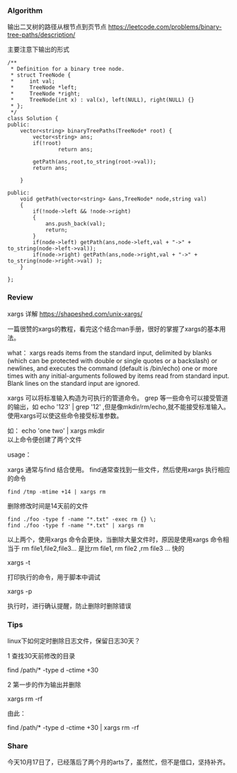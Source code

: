 ### Algorithm

输出二叉树的路径从根节点到页节点
https://leetcode.com/problems/binary-tree-paths/description/

主要注意下输出的形式

```
/**
 * Definition for a binary tree node.
 * struct TreeNode {
 *     int val;
 *     TreeNode *left;
 *     TreeNode *right;
 *     TreeNode(int x) : val(x), left(NULL), right(NULL) {}
 * };
 */
class Solution {
public:
    vector<string> binaryTreePaths(TreeNode* root) {
        vector<string> ans;
        if(!root)
                return ans;
        
        getPath(ans,root,to_string(root->val));
        return ans;
        
    }
    
public:
    void getPath(vector<string> &ans,TreeNode* node,string val)
    {
        if(!node->left && !node->right)
        {
            ans.push_back(val);
            return;
        }
        if(node->left) getPath(ans,node->left,val + "->" + to_string(node->left->val));
        if(node->right) getPath(ans,node->right,val + "->" + to_string(node->right->val) );
    }
    
};
```

### Review

xargs 详解
https://shapeshed.com/unix-xargs/

一篇很赞的xargs的教程，看完这个结合man手册，很好的掌握了xargs的基本用法。

what：
xargs reads items from the standard input, delimited by blanks (which can be protected with double or single quotes or a backslash) or newlines, and executes the command (default is /bin/echo) one or more times with any initial-arguments followed by items read from standard input.  Blank lines on the standard input are ignored.

xargs 可以将标准输入构造为可执行的管道命令。 grep 等一些命令可以接受管道的输出，如 echo '123' | grep  '12' ,但是像mkdir/rm/echo,就不能接受标准输入。使用xargs可以使这些命令接受标准参数。

如： echo 'one two' | xargs mkdir  
以上命令便创建了两个文件

usage：

xargs 通常与find 结合使用。 find通常查找到一些文件，然后使用xargs 执行相应的命令

```
find /tmp -mtime +14 | xargs rm
```

删除修改时间是14天前的文件

```
find ./foo -type f -name "*.txt" -exec rm {} \; 
find ./foo -type f -name "*.txt" | xargs rm
```

以上两个，使用xargs 命令会更快，当删除大量文件时，原因是使用xargs 命令相当于 rm file1,file2,file3... 
是比rm file1, rm file2 ,rm file3 ... 快的

xargs -t 

打印执行的命令，用于脚本中调试

xargs -p

执行时，进行确认提醒，防止删除时删除错误


### Tips 

linux下如何定时删除日志文件，保留日志30天？

1 查找30天前修改的目录
   
  find  /path/* -type d -ctime +30
  
2 第一步的作为输出并删除

  xargs rm -rf
 
由此：  
   
  find  /path/* -type d -ctime +30 | xargs rm -rf

  
  
### Share

今天10月17日了，已经落后了两个月的arts了，虽然忙，但不是借口，坚持补齐。
